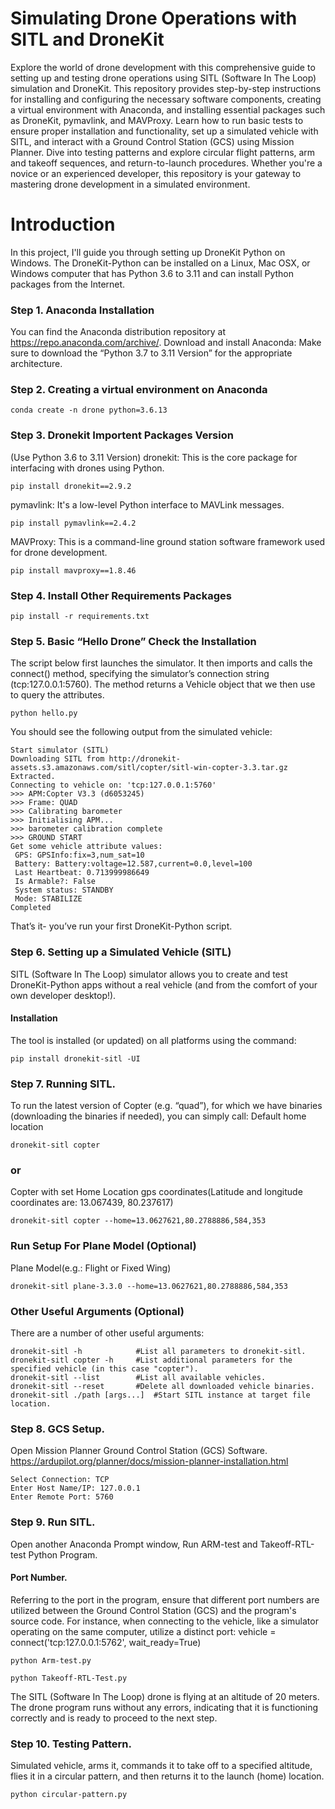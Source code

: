 # Simulating Drone Operations with SITL and DroneKit
Explore the world of drone development with this comprehensive guide to setting up and testing drone operations using SITL (Software In The Loop) simulation and DroneKit. This repository provides step-by-step instructions for installing and configuring the necessary software components, creating a virtual environment with Anaconda, and installing essential packages such as DroneKit, pymavlink, and MAVProxy. Learn how to run basic tests to ensure proper installation and functionality, set up a simulated vehicle with SITL, and interact with a Ground Control Station (GCS) using Mission Planner. Dive into testing patterns and explore circular flight patterns, arm and takeoff sequences, and return-to-launch procedures. Whether you're a novice or an experienced developer, this repository is your gateway to mastering drone development in a simulated environment.

# Introduction
In this project, I'll guide you through setting up DroneKit Python on Windows. The DroneKit-Python can be installed on a Linux, Mac OSX, or Windows computer that has Python 3.6 to 3.11 and can install Python packages from the Internet.

### Step 1. Anaconda Installation
 You can find the Anaconda distribution repository at https://repo.anaconda.com/archive/.
Download and install Anaconda: Make sure to download the “Python 3.7 to 3.11 Version” for the appropriate architecture.

### Step 2. Creating a virtual environment on Anaconda
```
conda create -n drone python=3.6.13
```

### Step 3. Dronekit Importent Packages Version
(Use Python 3.6 to 3.11 Version)
dronekit: This is the core package for interfacing with drones using Python.
```
pip install dronekit==2.9.2
```
pymavlink: It's a low-level Python interface to MAVLink messages.
```
pip install pymavlink==2.4.2
```
MAVProxy: This is a command-line ground station software framework used for drone development.
```
pip install mavproxy==1.8.46
```
### Step 4. Install Other Requirements Packages

```
pip install -r requirements.txt
```
### Step 5. Basic “Hello Drone” Check the Installation
The script below first launches the simulator. It then imports and calls the connect() method, specifying the simulator’s connection string (tcp:127.0.0.1:5760). The method returns a Vehicle object that we then use to query the attributes.
```
python hello.py
```
You should see the following output from the simulated vehicle:

```
Start simulator (SITL)
Downloading SITL from http://dronekit-assets.s3.amazonaws.com/sitl/copter/sitl-win-copter-3.3.tar.gz
Extracted.
Connecting to vehicle on: 'tcp:127.0.0.1:5760'
>>> APM:Copter V3.3 (d6053245)
>>> Frame: QUAD
>>> Calibrating barometer
>>> Initialising APM...
>>> barometer calibration complete
>>> GROUND START
Get some vehicle attribute values:
 GPS: GPSInfo:fix=3,num_sat=10
 Battery: Battery:voltage=12.587,current=0.0,level=100
 Last Heartbeat: 0.713999986649
 Is Armable?: False
 System status: STANDBY
 Mode: STABILIZE
Completed
```
That’s it- you’ve run your first DroneKit-Python script.

### Step 6. Setting up a Simulated Vehicle (SITL)
SITL (Software In The Loop) simulator allows you to create and test DroneKit-Python apps without a real vehicle (and from the comfort of your own developer desktop!).
#### Installation
The tool is installed (or updated) on all platforms using the command:
```
pip install dronekit-sitl -UI
```
### Step 7. Running SITL.
To run the latest version of Copter (e.g. “quad”), for which we have binaries (downloading the binaries if needed), you can simply call:
Default home location
```
dronekit-sitl copter
```
### or
Copter with set Home Location gps coordinates(Latitude and longitude coordinates are: 13.067439, 80.237617)
```
dronekit-sitl copter --home=13.0627621,80.2788886,584,353
```
### Run Setup For Plane Model (Optional)

Plane Model(e.g.: Flight or Fixed Wing)
```
dronekit-sitl plane-3.3.0 --home=13.0627621,80.2788886,584,353
```
### Other Useful Arguments (Optional)
There are a number of other useful arguments:
```
dronekit-sitl -h            #List all parameters to dronekit-sitl.
dronekit-sitl copter -h     #List additional parameters for the specified vehicle (in this case "copter").
dronekit-sitl --list        #List all available vehicles.
dronekit-sitl --reset       #Delete all downloaded vehicle binaries.
dronekit-sitl ./path [args...]  #Start SITL instance at target file location.
```
### Step 8. GCS Setup.
Open Mission Planner Ground Control Station (GCS) Software. https://ardupilot.org/planner/docs/mission-planner-installation.html
```
Select Connection: TCP
Enter Host Name/IP: 127.0.0.1
Enter Remote Port: 5760
```
### Step 9. Run SITL.
Open another Anaconda Prompt window, Run ARM-test and Takeoff-RTL-test Python Program.
#### Port Number.
Referring to the port in the program, ensure that different port numbers are utilized between the Ground Control Station (GCS) and the program's source code. For instance, when connecting to the vehicle, like a simulator operating on the same computer, utilize a distinct port:
vehicle = connect('tcp:127.0.0.1:5762', wait_ready=True)

```
python Arm-test.py
```
```
python Takeoff-RTL-Test.py
```
The SITL (Software In The Loop) drone is flying at an altitude of 20 meters. The drone program runs without any errors, indicating that it is functioning correctly and is ready to proceed to the next step.

### Step 10. Testing Pattern.
Simulated vehicle, arms it, commands it to take off to a specified altitude, flies it in a circular pattern, and then returns it to the launch (home) location.
```
python circular-pattern.py
```

